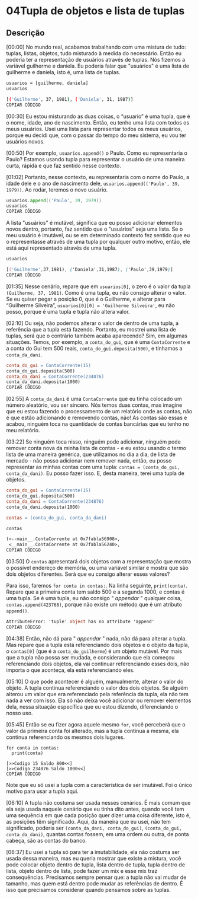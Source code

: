 # 04**Tupla de objetos e lista de tuplas**

## Descrição

[00:00] No mundo real, acabamos trabalhando com uma mistura de tudo: tuplas, listas, objetos, tudo misturado à medida do necessário. Então eu poderia ter a representação de usuários através de tuplas. Nós fizemos a variável guilherme e daniela. Eu poderia falar que "usuários" é uma lista de guilherme e daniela, isto é, uma lista de tuplas.

```bash
usuarios = [guilherme, daniela]
usuarios

[('Guilherme', 37, 1981), ('Daniela', 31, 1987)]
COPIAR CÓDIGO
```

[00:30] Eu estou misturando as duas coisas, o “usuario” é uma tupla, que é o nome, idade, ano de nascimento. Então, eu tenho uma lista com todos os meus usuários. Usei uma lista para representar todos os meus usuários, porque eu decidi que, com o passar do tempo do meu sistema, eu vou ter usuários novos.

[00:50] Por exemplo, `usuarios.append()` o Paulo. Como eu representaria o Paulo? Estamos usando tupla para representar o usuário de uma maneira curta, rápida e que faz sentido nesse contexto.

[01:02] Portanto, nesse contexto, eu representaria com o nome do Paulo, a idade dele e o ano de nascimento dele, `usuarios.append(('Paulo', 39, 1979))`. Ao rodar, teremos o novo usuário.

```go
usuarios.append(('Paulo', 39, 1979))
usuarios
COPIAR CÓDIGO
```

A lista "usuários" é mutável, significa que eu posso adicionar elementos novos dentro, portanto, faz sentido que o "usuários" seja uma lista. Se o meu usuário é imutável, ou se em determinado contexto fez sentido que eu o representasse através de uma tupla por qualquer outro motivo, então, ele está aqui representado através de uma tupla.

```css
usuarios 

[('Guilherme',37,1981), ('Daniela',31,1987), ('Paulo',39,1979)]
COPIAR CÓDIGO
```

[01:35] Nesse cenário, repare que em `usuarios[0]`, o zero é o valor da tupla `(Guilherme, 37, 1981)`. Como é uma tupla, eu não consigo alterar o valor. Se eu quiser pegar a posição 0, que é o Guilherme, e alterar para “Guilherme Silveira”, `usuarios[0][0] = 'Guilherme Silveira'`, eu não posso, porque é uma tupla e tupla não altera valor.

[02:10] Ou seja, não podemos alterar o valor de dentro de uma tupla, a referência que a tupla está fazendo. Portanto, eu mostrei uma lista de tuplas, será que o contrário também acaba aparecendo? Sim, em algumas situações. Temos, por exemplo, a `conta_do_gui`, que é uma `ContaCorrente` e a conta do Gui tem 500 reais, `conta_do_gui.deposita(500)`, e tínhamos a `conta_da_dani`.

```makefile
conta_do_gui = ContaCorrente(15)
conta_do_gui.deposita(500)
conta_da_dani = ContaCorrente(234876)
conta_da_dani.deposita(1000)
COPIAR CÓDIGO
```

[02:55] A `conta_da_dani` é uma `ContaCorrente` que eu tinha colocado um número aleatório, vou ser sincero. Nós temos duas contas, mas imagine que eu estou fazendo o processamento de um relatório onde as contas, não é que estão adicionando e removendo contas, não! As contas são essas e acabou, ninguém toca na quantidade de contas bancárias que eu tenho no meu relatório.

[03:22] Se ninguém toca nisso, ninguém pode adicionar, ninguém pode remover conta nova da minha lista de contas - e eu estou usando o termo lista de uma maneira genérica, que utilizamos no dia a dia, de lista de mercado - não posso adicionar nem remover nada, então, eu posso representar as minhas contas com uma tupla: `contas = (conta_do_gui, conta_da_dani)`. Eu posso fazer isso. E, desta maneira, terei uma tupla de objetos.

```makefile
conta_do_gui = ContaCorrente(15)
conta_do_gui.deposita(500)
conta_da_dani = ContaCorrente(234876)
conta_da_dani.deposita(1000)

contas = (conta_do_gui, conta_da_dani)

contas

(<--main__.ContaCorrente at 0x7fabla56908>,
 <__main__.ContaCorrente at 0x7fabla56240>,
COPIAR CÓDIGO
```

[03:50] O `contas` apresentará dois objetos com a representação que mostra o possível endereço de memória, ou uma variável similar e mostra que são dois objetos diferentes. Será que eu consigo alterar esses valores?

Para isso, faremos `for conta in contas:`. Na linha seguinte, `print(conta)`. Repare que a primeira conta tem saldo 500 e a segunda 1000, e contas é uma tupla. Se é uma tupla, eu não consigo " *appendar* " qualquer coisa, `contas.append(423768)`, porque não existe um método que é um atributo `append()`.

```csharp
AttributeError: 'tuple' object has no attribute 'append'
COPIAR CÓDIGO
```

[04:38] Então, não dá para " *appendar* " nada, não dá para alterar a tupla. Mas repare que a tupla está referenciando dois objetos e o objeto da tupla, o `contas[0]` (que é a `conta_do_guilherme`) é um objeto mutável. Por mais que a tupla não possa ser mudada, e considerando que ela começou referenciando dois objetos, ela vai continuar referenciando esses dois, não importa o que aconteça, ela está referenciando eles.

[05:10] O que pode acontecer é alguém, manualmente, alterar o valor do objeto. A tupla continua referenciando o valor dos dois objetos. Se alguém alterou um valor que era referenciado pela referência da tupla, ela não tem nada a ver com isso. Ela só não deixa você adicionar ou remover elementos dela, nessa situação específica que eu estou dizendo, diferenciando o nosso uso.

[05:45] Então se eu fizer agora aquele mesmo `for`, você perceberá que o valor da primeira conta foi alterado, mas a tupla continua a mesma, ela continua referenciando os mesmos dois lugares.

```less
for conta in contas: 
  print(conta)

[>>Codigo 15 Saldo 800<<]
[>>Codigo 234876 Saldo 1000<<]
COPIAR CÓDIGO
```

Note que eu só usei a tupla com a característica de ser imutável. Foi o único motivo para usar a tupla aqui.

[06:10] A tupla não costuma ser usada nesses cenários. É mais comum que ela seja usada naquele cenário que eu tinha dito antes, quando você tem uma sequência em que cada posição quer dizer uma coisa diferente, isto é, as posições têm significado. Aqui, da maneira que eu usei, não tem significado, poderia ser `(conta_da_dani, conta_do_gui)`, `(conta_do_gui, conta_da_dani)`, quantas contas fossem, em uma ordem ou outra, de ponta cabeça, são as contas do banco.

[06:37] Eu usei a tupla só para ter a imutabilidade, ela não costuma ser usada dessa maneira, mas eu queria mostrar que existe a mistura, você pode colocar objeto dentro de tupla, lista dentro de tupla, tupla dentro de lista, objeto dentro de lista, pode fazer um mix e esse mix traz consequências. Precisamos sempre pensar que: a tupla não vai mudar de tamanho, mas quem está dentro pode mudar as referências de dentro. É isso que precisamos considerar quando pensamos sobre as tuplas.
